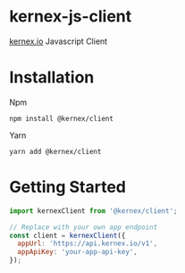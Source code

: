 # kernex-js-client
[kernex.io](https://www.kernex.io) Javascript Client

# Installation
Npm
```
npm install @kernex/client
```

Yarn
```
yarn add @kernex/client
```

# Getting Started
```javascript
import kernexClient from '@kernex/client';

// Replace with your own app endpoint
const client = kernexClient({
  appUrl: 'https://api.kernex.io/v1',
  appApiKey: 'your-app-api-key',
});
```
